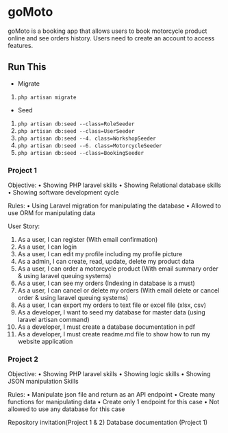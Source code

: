 # goMoto
goMoto is a booking app that allows users to book motorcycle product online and see orders history. Users need to create an account to access features.

## Run This
- Migrate
1. ```php artisan migrate```

- Seed
1. ```php artisan db:seed --class=RoleSeeder```
2. ```php artisan db:seed --class=UserSeeder```
3. ```php artisan db:seed --4. class=WorkshopSeeder```
5. ```php artisan db:seed --6. class=MotorcycleSeeder```
7. ```php artisan db:seed --class=BookingSeeder```


### Project 1
Objective:
• Showing PHP laravel skills
• Showing Relational database skills
• Showing software development cycle

Rules:
• Using Laravel migration for manipulating the database
• Allowed to use ORM for manipulating data

User Story:
1. As a user, I can register (With email confirmation)
2. As a user, I can login
3. As a user, I can edit my profile including my profile picture
4. As a admin, I can create, read, update, delete my product data
5. As a user, I can order a motorcycle product (With email summary order & using laravel queuing
systems)
6. As a user, I can see my orders (Indexing in database is a must)
7. As a user, I can cancel or delete my orders (With email delete or cancel order & using laravel
queuing systems)
8. As a user, I can export my orders to text file or excel file (xlsx, csv)
9. As a developer, I want to seed my database for master data (using laravel artisan command)
10. As a developer, I must create a database documentation in pdf
11. As a developer, I must create readme.md file to show how to run my website application 


### Project 2
Objective:
• Showing PHP laravel skills
• Showing logic skills
• Showing JSON manipulation Skills

Rules:
• Manipulate json file and return as an API endpoint
• Create many functions for manipulating data
• Create only 1 endpoint for this case
• Not allowed to use any database for this case

Repository invitation(Project 1 & 2)
Database documentation (Project 1)